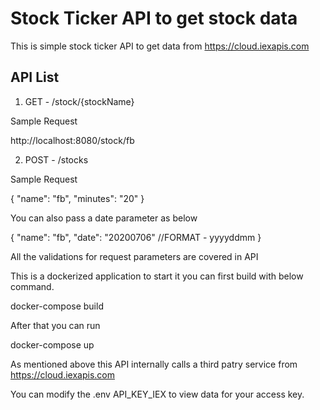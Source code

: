 # Stock Ticker API to get stock data

This is simple stock ticker API to get data from https://cloud.iexapis.com

## API List

1. GET - /stock/{stockName}

Sample Request

http://localhost:8080/stock/fb

2. POST - /stocks

Sample Request 

{
	"name": "fb",
	"minutes": "20"
}

You can also pass a date parameter as below

{
	"name": "fb",
	"date": "20200706" //FORMAT - yyyyddmm
}

All the validations for request parameters are covered in API

This is a dockerized application to start it you can first build with below command.

docker-compose build

After that you can run 

docker-compose up

As mentioned above this API internally calls a third patry service from https://cloud.iexapis.com

You can modify the .env API_KEY_IEX to view data for your access key.



